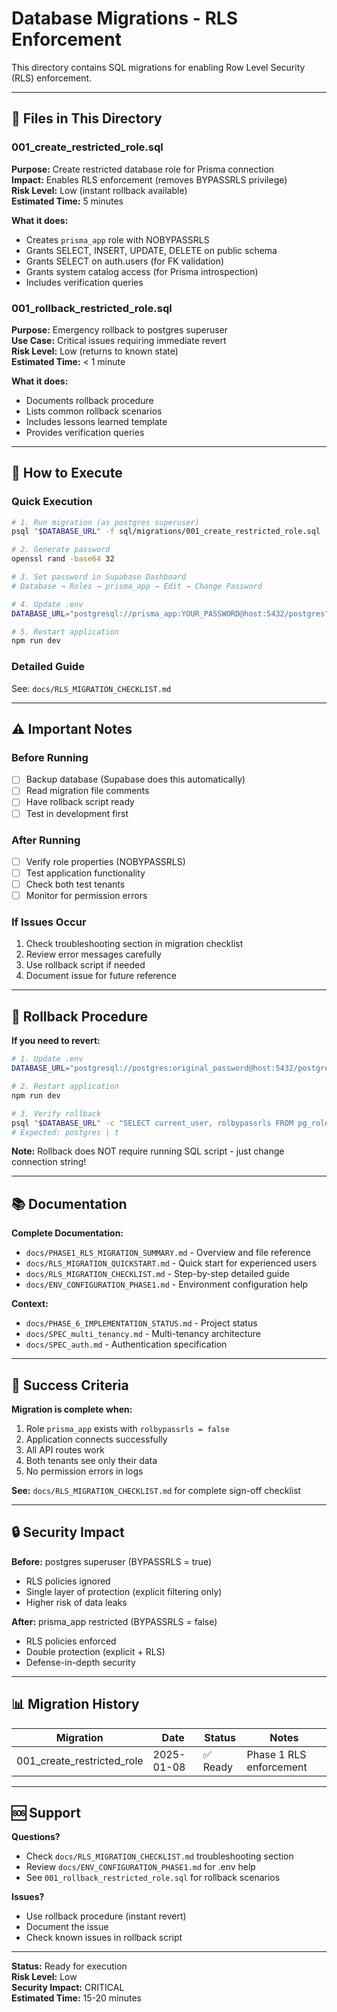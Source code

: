 # Database Migrations - RLS Enforcement

This directory contains SQL migrations for enabling Row Level Security (RLS) enforcement.

---

## 📁 Files in This Directory

### 001_create_restricted_role.sql
**Purpose:** Create restricted database role for Prisma connection  
**Impact:** Enables RLS enforcement (removes BYPASSRLS privilege)  
**Risk Level:** Low (instant rollback available)  
**Estimated Time:** 5 minutes

**What it does:**
- Creates `prisma_app` role with NOBYPASSRLS
- Grants SELECT, INSERT, UPDATE, DELETE on public schema
- Grants SELECT on auth.users (for FK validation)
- Grants system catalog access (for Prisma introspection)
- Includes verification queries

### 001_rollback_restricted_role.sql
**Purpose:** Emergency rollback to postgres superuser  
**Use Case:** Critical issues requiring immediate revert  
**Risk Level:** Low (returns to known state)  
**Estimated Time:** < 1 minute

**What it does:**
- Documents rollback procedure
- Lists common rollback scenarios
- Includes lessons learned template
- Provides verification queries

---

## 🚀 How to Execute

### Quick Execution

```bash
# 1. Run migration (as postgres superuser)
psql "$DATABASE_URL" -f sql/migrations/001_create_restricted_role.sql

# 2. Generate password
openssl rand -base64 32

# 3. Set password in Supabase Dashboard
# Database → Roles → prisma_app → Edit → Change Password

# 4. Update .env
DATABASE_URL="postgresql://prisma_app:YOUR_PASSWORD@host:5432/postgres"

# 5. Restart application
npm run dev
```

### Detailed Guide

See: `docs/RLS_MIGRATION_CHECKLIST.md`

---

## ⚠️ Important Notes

### Before Running

- [ ] Backup database (Supabase does this automatically)
- [ ] Read migration file comments
- [ ] Have rollback script ready
- [ ] Test in development first

### After Running

- [ ] Verify role properties (NOBYPASSRLS)
- [ ] Test application functionality
- [ ] Check both test tenants
- [ ] Monitor for permission errors

### If Issues Occur

1. Check troubleshooting section in migration checklist
2. Review error messages carefully
3. Use rollback script if needed
4. Document issue for future reference

---

## 🔄 Rollback Procedure

**If you need to revert:**

```bash
# 1. Update .env
DATABASE_URL="postgresql://postgres:original_password@host:5432/postgres"

# 2. Restart application
npm run dev

# 3. Verify rollback
psql "$DATABASE_URL" -c "SELECT current_user, rolbypassrls FROM pg_roles WHERE rolname = current_user;"
# Expected: postgres | t
```

**Note:** Rollback does NOT require running SQL script - just change connection string!

---

## 📚 Documentation

**Complete Documentation:**
- `docs/PHASE1_RLS_MIGRATION_SUMMARY.md` - Overview and file reference
- `docs/RLS_MIGRATION_QUICKSTART.md` - Quick start for experienced users
- `docs/RLS_MIGRATION_CHECKLIST.md` - Step-by-step detailed guide
- `docs/ENV_CONFIGURATION_PHASE1.md` - Environment configuration help

**Context:**
- `docs/PHASE_6_IMPLEMENTATION_STATUS.md` - Project status
- `docs/SPEC_multi_tenancy.md` - Multi-tenancy architecture
- `docs/SPEC_auth.md` - Authentication specification

---

## 🎯 Success Criteria

**Migration is complete when:**

1. Role `prisma_app` exists with `rolbypassrls = false`
2. Application connects successfully
3. All API routes work
4. Both tenants see only their data
5. No permission errors in logs

**See:** `docs/RLS_MIGRATION_CHECKLIST.md` for complete sign-off checklist

---

## 🔒 Security Impact

**Before:** postgres superuser (BYPASSRLS = true)
- RLS policies ignored
- Single layer of protection (explicit filtering only)
- Higher risk of data leaks

**After:** prisma_app restricted (BYPASSRLS = false)
- RLS policies enforced
- Double protection (explicit + RLS)
- Defense-in-depth security

---

## 📊 Migration History

| Migration | Date | Status | Notes |
|-----------|------|--------|-------|
| 001_create_restricted_role | 2025-01-08 | ✅ Ready | Phase 1 RLS enforcement |

---

## 🆘 Support

**Questions?** 
- Check `docs/RLS_MIGRATION_CHECKLIST.md` troubleshooting section
- Review `docs/ENV_CONFIGURATION_PHASE1.md` for .env help
- See `001_rollback_restricted_role.sql` for rollback scenarios

**Issues?**
- Use rollback procedure (instant revert)
- Document the issue
- Check known issues in rollback script

---

**Status:** Ready for execution  
**Risk Level:** Low  
**Security Impact:** CRITICAL  
**Estimated Time:** 15-20 minutes

